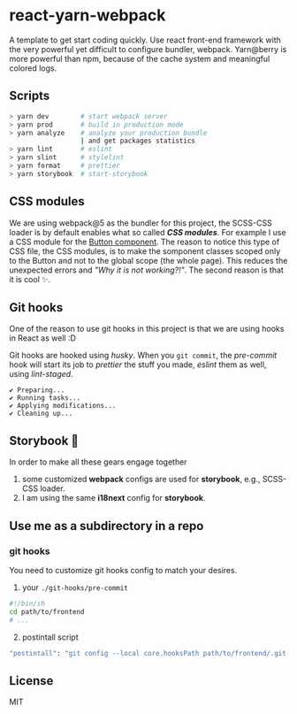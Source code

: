 # react-yarn-webpack

A template to get start coding quickly. Use react front-end framework with the very powerful yet difficult to configure bundler, webpack. Yarn@berry is more powerful than npm, because of the cache system and meaningful colored logs.

## Scripts

```bash
> yarn dev        # start webpack server
> yarn prod       # build in production mode
> yarn analyze    # analyze your production bundle
                  | and get packages statistics
> yarn lint       # eslint
> yarn slint      # stylelint
> yarn format     # prettier
> yarn storybook  # start-storybook
```

## CSS modules

We are using webpack@5 as the bundler for this project, the SCSS-CSS loader is by default enables what so called **_CSS modules_**. For example I use a CSS module for the [Button component](https://github.com/scicave/ta3alom-frontend/tree/main/src/components/Button). The reason to notice this type of CSS file, the CSS modules, is to make the somponent classes scoped only to the Button and not to the global scope (the whole page). This reduces the unexpected errors and _"Why it is not working?!"_. The second reason is that it is cool ✨️.

## Git hooks

One of the reason to use git hooks in this project is that we are using hooks in React as well :D

Git hooks are hooked using _husky_. When you `git commit`, the _pre-commit_ hook will start its job to _prettier_ the stuff you made, _eslint_ them as well, using _lint-staged_.

```
✔ Preparing...
✔ Running tasks...
✔ Applying modifications...
✔ Cleaning up...
```

## Storybook 📖

In order to make all these gears engage together

1. some customized **webpack** configs are used for **storybook**, e.g., SCSS-CSS loader.
2. I am using the same **i18next** config for **storybook**.

## Use me as a subdirectory in a repo

### git hooks

You need to customize git hooks config to match your desires.

1. your `./git-hooks/pre-commit`

```bash
#!/bin/sh
cd path/to/frontend
# ...
```

2. postintall script

```bash
"postintall": "git config --local core.hooksPath path/to/frontend/.git-hooks || echo \"failed to hook the git hooks\"",
```

## License

MIT
